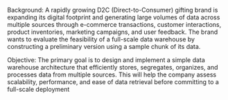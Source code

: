 Background: A rapidly growing D2C (Direct-to-Consumer) gifting brand is expanding its digital footprint and generating large volumes of data across multiple sources through e-commerce transactions, customer interactions, product inventories, marketing campaigns, and user feedback. The brand wants to evaluate the feasibility of a full-scale data warehouse by constructing a preliminary version using a sample chunk of its data.

Objective:  The primary goal is to design and implement a simple data warehouse architecture that efficiently stores, segregates,  organizes, and processes data from multiple sources. This will help the company assess scalability, performance, and  ease of data retrieval before committing to a full-scale deployment
